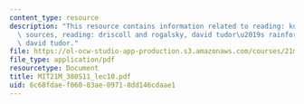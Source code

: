 ```yaml
---
content_type: resource
description: "This resource contains information related to reading: kuivila, open\
  \ sources, reading: driscoll and rogalsky, david tudor\u2019s rainforest, and listening:\
  \ david tudor."
file: https://ol-ocw-studio-app-production.s3.amazonaws.com/courses/21m-380-music-and-technology-live-electronics-performance-practices-spring-2011/6c68fdaef06083ae09718dd146cdaae1_MIT21M_380S11_lec10.pdf
file_type: application/pdf
resourcetype: Document
title: MIT21M_380S11_lec10.pdf
uid: 6c68fdae-f060-83ae-0971-8dd146cdaae1
---
```

